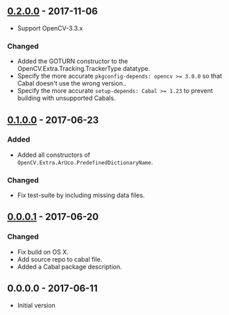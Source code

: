 ## [0.2.0.0] - 2017-11-06

- Support OpenCV-3.3.x

### Changed

- Added the GOTURN constructor to the OpenCV.Extra.Tracking.TrackerType datatype.
- Specify the more accurate `pkgconfig-depends: opencv >= 3.0.0` so that Cabal
  doesn't use the wrong version..
- Specify the more accurate `setup-depends: Cabal >= 1.23` to prevent building
  with unsupported Cabals.


## [0.1.0.0] - 2017-06-23

### Added

- Added all constructors of `OpenCV.Extra.ArUco.PredefinedDictionaryName`.

### Changed

- Fix test-suite by including missing data files.


## [0.0.0.1] - 2017-06-20

### Changed

- Fix build on OS X.
- Add source repo to cabal file.
- Added a Cabal package description.


## 0.0.0.0 - 2017-06-11

- Initial version


[0.2.0.0]: https://github.com/LumiGuide/haskell-opencv/compare/opencv-extra-0.1.0.0...opencv-extra-0.2.0.0
[0.1.0.0]: https://github.com/LumiGuide/haskell-opencv/compare/opencv-extra-0.0.0.1...opencv-extra-0.1.0.0
[0.0.0.1]: https://github.com/LumiGuide/haskell-opencv/compare/opencv-extra-0.0.0.0...opencv-extra-0.0.0.1
